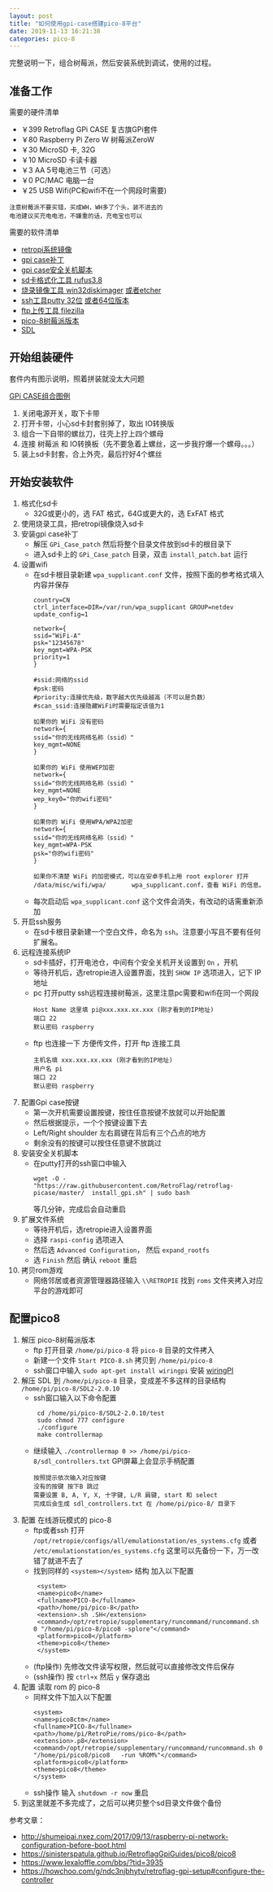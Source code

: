 ```yaml
---
layout: post
title: "如何使用gpi-case搭建pico-8平台"
date: 2019-11-13 16:21:38
categories: pico-8
---
```


完整说明一下，组合树莓派，然后安装系统到调试，使用的过程。
<!-- more -->

## 准备工作

需要的硬件清单
* ￥399   Retroflag GPi CASE 复古旗GPi套件   
* ￥80    Raspberry Pi Zero W 树莓派ZeroW   
* ￥30    MicroSD 卡, 32G                  
* ￥10    MicroSD 卡读卡器                   
* ￥3     AA 5号电池三节（可选）               
* ￥0     PC/MAC 电脑一台
* ￥25    USB Wifi(PC和wifi不在一个网段时需要) 
```
注意树莓派不要买错，买成WH，WH多了个头，装不进去的
电池建议买充电电池，不嫌重的话，充电宝也可以
```

需要的软件清单

* [retropi系统镜像](https://github.com/RetroPie/RetroPie-Setup/releases/download/4.5.1/retropie-4.5.1-rpi1_zero.img.gz)
* [gpi case补丁](http://download.retroflag.com/Products/GPi_Case/GPi_Case_patch.zip)
* [gpi case安全关机脚本](https://github.com/RetroFlag/retroflag-picase/archive/master.zip)
* [sd卡格式化工具 rufus3.8](https://github.com/pbatard/rufus/releases/download/v3.8/rufus-3.8.exe)
* [烧录镜像工具 win32diskimager](https://sourceforge.net/projects/win32diskimager/files/latest/download) [或者etcher](https://www.balena.io/etcher/)
* [ssh工具putty 32位](https://the.earth.li/~sgtatham/putty/latest/w32/putty-0.73-installer.msi) [或者64位版本](https://the.earth.li/~sgtatham/putty/latest/w64/putty-64bit-0.73-installer.msi)
* [ftp上传工具 filezilla](https://download.filezilla-project.org/client/FileZilla_3.45.1_win64_sponsored-setup.exe)
* [pico-8树莓派版本](https://www.lexaloffle.com/pico-8.php)
* [SDL](https://www.libsdl.org/download-2.0.php)

## 开始组装硬件

套件内有图示说明，照着拼装就没太大问题

[GPi CASE组合图例](http://download.retroflag.com/manual/case/GPi_CASE_Manual.pdf)

1. 关闭电源开关，取下卡带
2. 打开卡带，小心sd卡封套别掉了，取出 IO转换版
3. 组合一下自带的螺丝刀，往壳上拧上四个螺母
4. 连接 树莓派 和 IO转换板（先不要急着上螺丝，这一步我拧爆一个螺母。。。）
5. 装上sd卡封套，合上外壳，最后拧好4个螺丝

## 开始安装软件

1. 格式化sd卡
    * 32G或更小的，选 FAT 格式，64G或更大的，选 ExFAT 格式
2. 使用烧录工具，把retropi镜像烧入sd卡
3. 安装gpi case补丁
    * 解压 ``GPi_Case_patch`` 然后将整个目录文件放到sd卡的根目录下
    * 进入sd卡上的 ``GPi_Case_patch`` 目录，双击 ``install_patch.bat`` 运行
4. 设置wifi
    * 在sd卡根目录新建 ``wpa_supplicant.conf`` 文件，按照下面的参考格式填入内容并保存
      ```
      country=CN
      ctrl_interface=DIR=/var/run/wpa_supplicant GROUP=netdev
      update_config=1
   
      network={
      ssid="WiFi-A"
      psk="12345678"
      key_mgmt=WPA-PSK
      priority=1
      }
      ```
      ```
      #ssid:网络的ssid
      #psk:密码
      #priority:连接优先级，数字越大优先级越高（不可以是负数）
      #scan_ssid:连接隐藏WiFi时需要指定该值为1
  
      如果你的 WiFi 没有密码
      network={
      ssid="你的无线网络名称（ssid）"
      key_mgmt=NONE
      }
      
      如果你的 WiFi 使用WEP加密
      network={
      ssid="你的无线网络名称（ssid）"
      key_mgmt=NONE
      wep_key0="你的wifi密码"
      }
      
      如果你的 WiFi 使用WPA/WPA2加密
      network={
      ssid="你的无线网络名称（ssid）"
      key_mgmt=WPA-PSK
      psk="你的wifi密码"
      }
      
      如果你不清楚 WiFi 的加密模式，可以在安卓手机上用 root explorer 打开 /data/misc/wifi/wpa/       wpa_supplicant.conf，查看 WiFi 的信息。
      ```
    * 每次启动后 ``wpa_supplicant.conf`` 这个文件会消失，有改动的话需重新添加
5. 开启ssh服务
    * 在sd卡根目录新建一个空白文件，命名为 ``ssh``。注意要小写且不要有任何扩展名。
6. 远程连接系统IP
    * sd卡插好，打开电池仓，中间有个安全关机开关设置到 `On` ，开机
    * 等待开机后，选retropie进入设置界面，找到 `SHOW IP` 选项进入，记下 IP 地址
    * pc 打开putty ssh远程连接树莓派，这里注意pc需要和wifi在同一个网段
      ```
      Host Name 这里填 pi@xxx.xxx.xx.xxx (刚才看到的IP地址)
      端口 22
      默认密码 raspberry
      ```
    * ftp 也连接一下 方便传文件，打开 ftp 连接工具
      ```
      主机名填 xxx.xxx.xx.xxx (刚才看到的IP地址)
      用户名 pi
      端口 22
      默认密码 raspberry
      ```
7. 配置Gpi case按键
    * 第一次开机需要设置按键，按住任意按键不放就可以开始配置
    * 然后根据提示，一个个按键设置下去
    * Left/Right shoulder 左右肩键在背后有三个凸点的地方
    * 剩余没有的按键可以按住任意键不放跳过
8. 安装安全关机脚本
    * 在putty打开的ssh窗口中输入
      ```
      wget -O - "https://raw.githubusercontent.com/RetroFlag/retroflag-picase/master/  install_gpi.sh" | sudo bash
      ```
      等几分钟，完成后会自动重启
9.  扩展文件系统
    * 等待开机后，选retropie进入设置界面
    * 选择 `raspi-config` 选项进入
    * 然后选 `Advanced Configuration`， 然后 `expand_rootfs`
    * 选 `Finish` 然后 确认 `reboot` 重启
10. 拷贝rom游戏
    * 网络邻居或者资源管理器路径输入 `\\RETROPIE` 找到 `roms` 文件夹拷入对应平台的游戏即可

## 配置pico8
1. 解压 pico-8树莓派版本 
    * ftp 打开目录 `/home/pi/pico-8` 将 `pico-8` 目录的文件拷入
    * 新建一个文件 `Start PICO-8.sh` 拷贝到 `/home/pi/pico-8`
    * ssh窗口中输入 `sudo apt-get install wiringpi` 安装 [wiringPI](http://wiringpi.com/)
2. 解压 SDL 到 `/home/pi/pico-8` 目录，变成差不多这样的目录结构 `/home/pi/pico-8/SDL2-2.0.10`
    * ssh窗口输入以下命令配置
      ```
       cd /home/pi/pico-8/SDL2-2.0.10/test
       sudo chmod 777 configure
       ./configure
       make controllermap
      ```
    * 继续输入 `./controllermap 0 >> /home/pi/pico-8/sdl_controllers.txt` GPI屏幕上会显示手柄配置
      ```
      按照提示依次输入对应按键
      没有的按键 按下B 跳过
      需要设置 B, A, Y, X, 十字键, L/R 肩键, start 和 select
      完成后会生成 sdl_controllers.txt 在 /home/pi/pico-8/ 目录下
      ```
3. 配置 在线游玩模式的 pico-8
    * ftp或者ssh 打开 `/opt/retropie/configs/all/emulationstation/es_systems.cfg` 或者 `/etc/emulationstation/es_systems.cfg` 这里可以先备份一下，万一改错了就进不去了
    * 找到同样的 `<system></system>` 结构 加入以下配置 
      ```
       <system>
       <name>pico8</name>
       <fullname>PICO-8</fullname>
       <path>/home/pi/pico-8</path>
       <extension>.sh .SH</extension>
       <command>/opt/retropie/supplementary/runcommand/runcommand.sh 0 "/home/pi/pico-8/pico8 -splore"</command>
       <platform>pico8</platform>
       <theme>pico8</theme>
       </system>
      ```
    * (ftp操作) 先修改文件读写权限，然后就可以直接修改文件后保存
    * (ssh操作) 按 `ctrl+x` 然后 `y` 保存退出
4. 配置 读取 rom 的 pico-8
    * 同样文件下加入以下配置
      ```
      <system>
      <name>pico8ctm</name>
      <fullname>PICO-8</fullname>
      <path>/home/pi/RetroPie/roms/pico-8</path>
      <extension>.p8</extension>
      <command>/opt/retropie/supplementary/runcommand/runcommand.sh 0 "/home/pi/pico8/pico8   -run %ROM%"</command>
      <platform>pico8</platform>
      <theme>pico8</theme>
      </system> 
      ```
    * ssh操作 输入 `shutdown -r now` 重启
5.  到这里就差不多完成了，之后可以拷贝整个sd目录文件做个备份

参考文章：
* http://shumeipai.nxez.com/2017/09/13/raspberry-pi-network-configuration-before-boot.html
* https://sinisterspatula.github.io/RetroflagGpiGuides/pico8/pico8
* https://www.lexaloffle.com/bbs/?tid=3935
* https://howchoo.com/g/ndc3njbhytv/retroflag-gpi-setup#configure-the-controller
